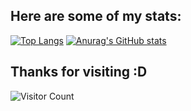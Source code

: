 
## Here are some of my stats: 
[![Top Langs](https://github-readme-stats.vercel.app/api/top-langs/?username=synthline&langs_count=20&layout=compact&hide=stars,commits,prs,issues,contribs&theme=chartreuse-dark)](https://github.com/anuraghazra/github-readme-stats)        [![Anurag's GitHub stats](https://github-readme-stats.vercel.app/api?username=synthline&hide=stars,contribs&count_private=true&show_icons=true&theme=chartreuse-dark)](https://github.com/anuraghazra/github-readme-stats)

## Thanks for visiting :D
![Visitor Count](https://profile-counter.glitch.me/synthline/count.svg)
